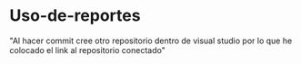# Uso-de-reportes
"Al hacer commit cree otro repositorio dentro de visual studio por lo que he colocado el link al repositorio conectado"
